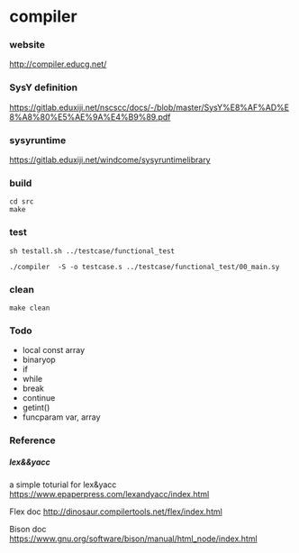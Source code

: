 # compiler

### website
http://compiler.educg.net/

### SysY definition
https://gitlab.eduxiji.net/nscscc/docs/-/blob/master/SysY%E8%AF%AD%E8%A8%80%E5%AE%9A%E4%B9%89.pdf

### sysyruntime
https://gitlab.eduxiji.net/windcome/sysyruntimelibrary

### build
```
cd src
make
```

### test
```
sh testall.sh ../testcase/functional_test

./compiler  -S -o testcase.s ../testcase/functional_test/00_main.sy
```

### clean
```
make clean
```

### Todo

- local const array
- binaryop
- if
- while
- break
- continue
- getint()
- funcparam var, array


### Reference

##### lex&&yacc

a simple toturial for lex&yacc
https://www.epaperpress.com/lexandyacc/index.html

Flex doc
http://dinosaur.compilertools.net/flex/index.html

Bison doc
https://www.gnu.org/software/bison/manual/html_node/index.html

